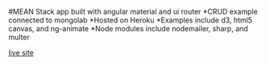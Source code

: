 
#MEAN Stack app built with angular material and ui router
*CRUD example connected to mongolab
*Hosted on Heroku
*Examples include d3, html5 canvas, and ng-animate
*Node modules include nodemailer, sharp, and multer


[live site](https://salty-refuge-16650.herokuapp.com)
